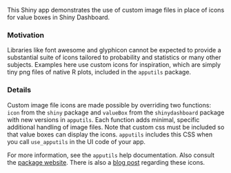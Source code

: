 This Shiny app demonstrates the use of custom image files in place of icons for value boxes in Shiny Dashboard.

### Motivation

Libraries like font awesome and glyphicon cannot be expected to provide a substantial suite of icons tailored to probability and statistics or many other subjects. Examples here use custom icons for inspiration, which are simply tiny png files of native R plots, included in the `apputils` package.

### Details

Custom image file icons are made possible by overriding two functions: `icon` from the `shiny` package and `valueBox` from the `shinydashboard` package
with new versions in `apputils`. Each function adds minimal, specific additional handling of image files. Note that custom css must be included so that value boxes can display the icons. `apputils` includes this CSS when you call `use_apputils` in the UI code of your app.

For more information, see the `apputils` help documentation. Also consult the [package website](https://leonawicz.github.io/apputils/).
There is also a [blog post](https://leonawicz.github.io/apputils/) regarding these icons.
